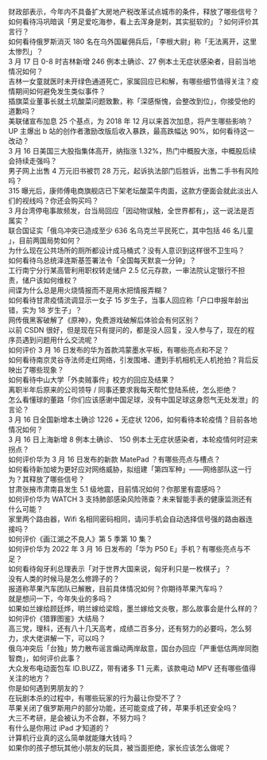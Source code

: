 财政部表示，今年内不具备扩大房地产税改革试点城市的条件，释放了哪些信号？  
如何看待冯巩暗讽「男足爱吃海参，看上去浑身是刺，其实挺软的」？如何评价其言行？  
如何看待俄罗斯消灭 180 名在乌外国雇佣兵后，「李根大尉」称「无法离开，这里太惨烈」？  
3 月 17 日 0-8 时吉林新增 246 例本土确诊、27 例本土无症状感染者，目前当地情况如何？  
吉林一女童就医时未开绿色通道死亡，家属回应已和解，有哪些细节值得关注？疫情期间如何避免发生类似事件？  
插旗菜业董事长就土坑酸菜问题致歉，称「深感惭愧，会整改到位」，你接受他的道歉吗？  
美联储宣布加息 25 个基点，为 2018 年 12 月以来首次加息，将产生哪些影响？  
UP 主爆出 b 站的创作者激励改版后收入暴跌，最高跌幅达 90%，如何看待这一改动？  
3 月 16 日美国三大股指集体高开，纳指涨 1.32%，热门中概股大涨，中概股后续会持续走强吗？  
男子网上出售 4 万元旧书被罚 28 万元，起诉执法部门后胜诉，出售二手书有风险吗？  
315 曝光后，康师傅电商旗舰店已下架老坛酸菜牛肉面，这款方便面会就此淡出人们的视线吗？你还会购买吗？  
3 月台湾停电事故频发，台当局回应「因动物误触，全世界都有」，这一说法是否属实？  
联合国证实「俄乌冲突已造成至少 636 名乌克兰平民死亡，其中包括 46 名儿童 」，目前两国局势如何？  
为什么现在公共场所的厕所都设计成马桶式？没有人意识到这样很不卫生吗？  
如何看待乌总统泽连斯基签署法令「全国每天默哀一分钟」？  
工行南宁分行某高管利用职权转走储户 2.5 亿元存款，一审法院认定银行不担责，储户该如何维权？  
间谍为什么总是用火烧情报而不是用水把情报弄糊？  
如何看待甘肃疫情流调显示一女子 15 岁生子，当事人回应称「户口申报年龄出错，实为 18 岁生子」？  
网传俄黑客破解了《原神》，免费游戏破解后体验会有何区别？  
以前 CSDN 很好，但是现在只有提问的，都是没人回复，没人参与了，现在的程序员遇到问题用什么交流呢？  
如何评价 3 月 16 日发布的华为首款鸿蒙墨水平板，有哪些亮点和不足？  
如何看待南京灵谷寺法师走红网络，引发围堵、遭到手机相机无人机抢拍？背后反映出了哪些现象？  
如何看待中山大学「外卖贼事件」校方的回应及结果？  
离职半年后原来的公司领导 / 同事还要求我每天帮忙登陆系统，怎么拒绝？  
怎么看懂球的董路「你们应该感谢中国足球，没有中国足球这身怨气无处发泄」的言论？  
3 月 16 日全国新增本土确诊 1226 + 无症状 1206，如何看待本轮疫情？目前各地情况如何？  
3 月 16 日上海新增 8 例本土确诊、 150 例本土无症状感染者，本轮疫情何时迎来拐点？  
如何评价华为 3 月 16 日发布的新款 MatePad ？有哪些亮点与槽点？  
如何看待新加坡为更好应对网络威胁，拟组建「第四军种」——网络部队这一行为？其释放了哪些信号？  
甘肃张掖市肃南县发生 5.1 级地震，目前情况如何？你那里有震感吗？  
如何评价华为 WATCH 3 支持肺部感染风险筛查？未来智能手表的健康监测还有什么可能？  
家里两个路由器，Wifi 名相同密码相同，请问手机会自动选择信号强的路由器连接吗？  
如何评价《画江湖之不良人》第 5 季第 10 集？  
如何评价华为 2022 年 3 月 16 日发布的「华为 P50 E」手机？有哪些亮点与不足？  
如何看待匈牙利总理表示「对于世界大国来说，匈牙利只是一枚棋子」？  
没有人类的时候马是怎么修蹄子的？  
报道称苹果汽车团队已解散，目前具体情况如何？你期待苹果汽车吗？  
就是想问一下，今年失业的多吗？  
如果如兰嫁给顾廷烨，明兰嫁给梁晗，墨兰嫁给文炎敬，那么故事会是什么样的？  
如何评价《猎罪图鉴》大结局？  
高三党，理科，还有八十几天高考，成绩二百多分，还有努力的必要吗，怎么努力，求大佬讲解一下，可以吗？  
俄乌冲突后「台独」势力散布谣言煽动两岸敌意，国台办回应「严重低估两岸同胞智商」，如何评价此事？  
大众发布电动面包车 ID.BUZZ，带有诸多 T1 元素，该款电动 MPV 还有哪些值得关注的地方？  
你是如何遇到男朋友的？  
在玩剧本杀的过程中，有哪些玩家的行为最让你受不了？  
苹果关闭了俄罗斯用户的部分功能，还可能变成了砖，苹果手机还安全吗？  
大三不考研，是会被认为不合群，不努力吗？  
有什么是你用过 iPad 才知道的？  
计算机行业真的这么简单就能赚大钱吗？  
如果你的孩子想玩其他小朋友的玩具，被当面拒绝，家长应该怎么做呢？  
